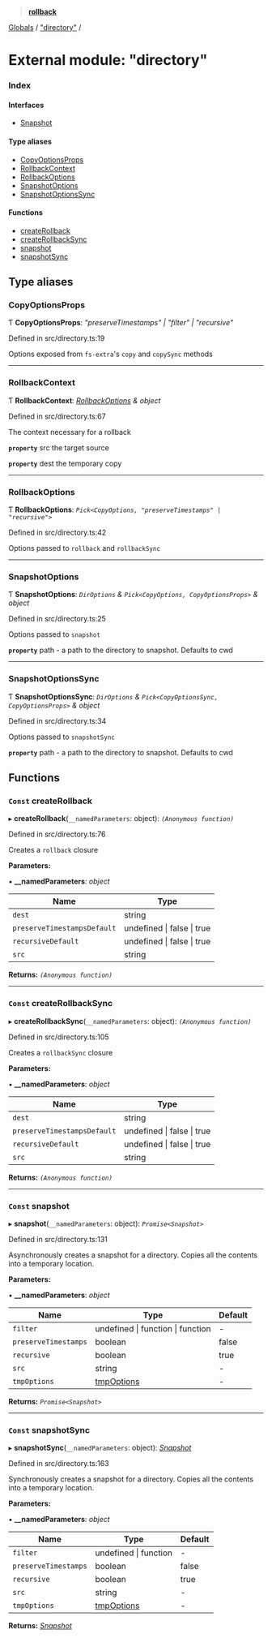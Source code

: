 > **[rollback](../README.md)**

[Globals](../README.md) / ["directory"](_directory_.md) /

# External module: "directory"

### Index

#### Interfaces

* [Snapshot](../interfaces/_directory_.snapshot.md)

#### Type aliases

* [CopyOptionsProps](_directory_.md#copyoptionsprops)
* [RollbackContext](_directory_.md#rollbackcontext)
* [RollbackOptions](_directory_.md#rollbackoptions)
* [SnapshotOptions](_directory_.md#snapshotoptions)
* [SnapshotOptionsSync](_directory_.md#snapshotoptionssync)

#### Functions

* [createRollback](_directory_.md#const-createrollback)
* [createRollbackSync](_directory_.md#const-createrollbacksync)
* [snapshot](_directory_.md#const-snapshot)
* [snapshotSync](_directory_.md#const-snapshotsync)

## Type aliases

###  CopyOptionsProps

Ƭ **CopyOptionsProps**: *"preserveTimestamps" | "filter" | "recursive"*

Defined in src/directory.ts:19

Options exposed from `fs-extra`'s `copy` and `copySync` methods

___

###  RollbackContext

Ƭ **RollbackContext**: *[RollbackOptions](_directory_.md#rollbackoptions) & object*

Defined in src/directory.ts:67

The context necessary for a rollback

**`property`** src the target source

**`property`** dest the temporary copy

___

###  RollbackOptions

Ƭ **RollbackOptions**: *`Pick<CopyOptions, "preserveTimestamps" | "recursive">`*

Defined in src/directory.ts:42

Options passed to `rollback` and `rollbackSync`

___

###  SnapshotOptions

Ƭ **SnapshotOptions**: *`DirOptions` & `Pick<CopyOptions, CopyOptionsProps>` & object*

Defined in src/directory.ts:25

Options passed to `snapshot`

**`property`** path - a path to the directory to snapshot. Defaults to cwd

___

###  SnapshotOptionsSync

Ƭ **SnapshotOptionsSync**: *`DirOptions` & `Pick<CopyOptionsSync, CopyOptionsProps>` & object*

Defined in src/directory.ts:34

Options passed to `snapshotSync`

**`property`** path - a path to the directory to snapshot. Defaults to cwd

## Functions

### `Const` createRollback

▸ **createRollback**(`__namedParameters`: object): *`(Anonymous function)`*

Defined in src/directory.ts:76

Creates a `rollback` closure

**Parameters:**

▪ **__namedParameters**: *object*

Name | Type |
------ | ------ |
`dest` | string |
`preserveTimestampsDefault` | undefined \| false \| true |
`recursiveDefault` | undefined \| false \| true |
`src` | string |

**Returns:** *`(Anonymous function)`*

___

### `Const` createRollbackSync

▸ **createRollbackSync**(`__namedParameters`: object): *`(Anonymous function)`*

Defined in src/directory.ts:105

Creates a `rollbackSync` closure

**Parameters:**

▪ **__namedParameters**: *object*

Name | Type |
------ | ------ |
`dest` | string |
`preserveTimestampsDefault` | undefined \| false \| true |
`recursiveDefault` | undefined \| false \| true |
`src` | string |

**Returns:** *`(Anonymous function)`*

___

### `Const` snapshot

▸ **snapshot**(`__namedParameters`: object): *`Promise<Snapshot>`*

Defined in src/directory.ts:131

Asynchronously creates a snapshot for a directory.
Copies all the contents into a temporary location.

**Parameters:**

▪ **__namedParameters**: *object*

Name | Type | Default |
------ | ------ | ------ |
`filter` | undefined \| function \| function | - |
`preserveTimestamps` | boolean | false |
`recursive` | boolean | true |
`src` | string | - |
`tmpOptions` | [tmpOptions]() | - |

**Returns:** *`Promise<Snapshot>`*

___

### `Const` snapshotSync

▸ **snapshotSync**(`__namedParameters`: object): *[Snapshot](../interfaces/_directory_.snapshot.md)*

Defined in src/directory.ts:163

Synchronously creates a snapshot for a directory.
Copies all the contents into a temporary location.

**Parameters:**

▪ **__namedParameters**: *object*

Name | Type | Default |
------ | ------ | ------ |
`filter` | undefined \| function | - |
`preserveTimestamps` | boolean | false |
`recursive` | boolean | true |
`src` | string | - |
`tmpOptions` | [tmpOptions]() | - |

**Returns:** *[Snapshot](../interfaces/_directory_.snapshot.md)*